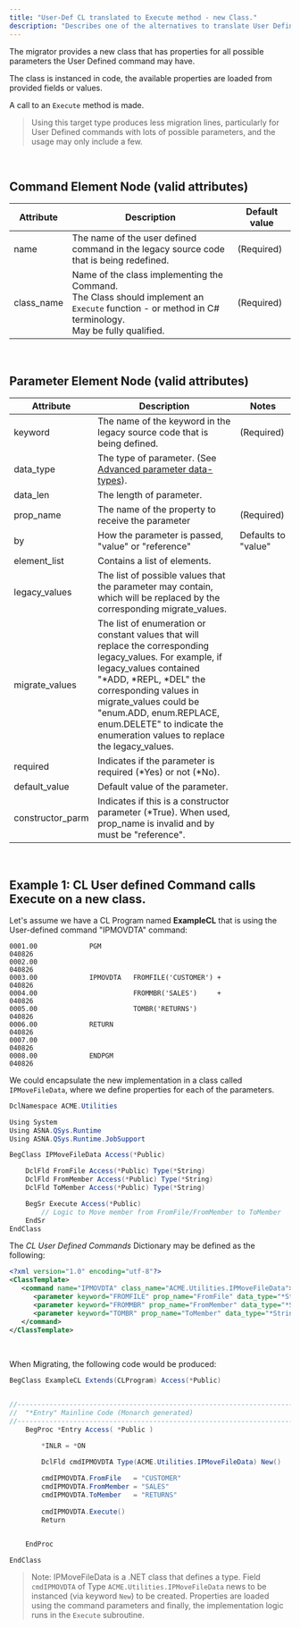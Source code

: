```yaml
---
title: "User-Def CL translated to Execute method - new Class."
description: "Describes one of the alternatives to translate User Defined commands (calling a class method)."
---
```


The migrator provides a new class that has properties for all possible parameters the User Defined command may have.

The class is instanced in code, the available properties are loaded from provided fields or values.

A call to an `Execute` method is made.

>Using this target type produces less migration lines, particularly for User Defined commands with lots of possible parameters, and the usage may only include a few.


<br>

## Command Element Node (valid attributes)

| Attribute | Description | Default value |
| --- | --- | --- |   
| name          | The name of the user defined command in the legacy source code that is being redefined. | (Required) |
| class_name    | Name of the class implementing the Command.<br/> The Class should implement an `Execute` function - or method in C# terminology.<br/> May be fully qualified. | (Required) |


<br>

## Parameter Element Node (valid attributes)

| Attribute | Description | Notes |
| --- | --- | --- |   
| keyword         | The name of the keyword in the legacy source code that is being defined. | (Required)
| data_type       | The type of parameter. (See [Advanced parameter data-types](/manuals/cocoon/cl-user-def-schema.html#advanced-parameter-data-types)). |
| data_len        | The length of parameter. |
| prop_name       | The name of the property to receive the parameter | (Required)
| by              | How the parameter is passed, "value" or "reference" | Defaults to "value" 
| element_list    | Contains a list of elements. |
| legacy_values   | The list of possible values that the parameter may contain, which will be replaced by the corresponding migrate_values.
| migrate_values  | The list of enumeration or constant values that will replace the corresponding legacy_values. For example, if legacy_values contained "*ADD, *REPL, *DEL" the corresponding values in migrate_values could be "enum.ADD, enum.REPLACE, enum.DELETE" to indicate the enumeration values to replace the legacy_values. |
| required        | Indicates if the parameter is required (*Yes) or not (*No). |
| default_value   | Default value of the parameter. |
| constructor_parm | Indicates if this is a constructor parameter (*True). When used, prop_name is invalid and by must be "reference". |

<br>

## Example 1: CL User defined Command calls Execute on a new class.

Let's assume we have a CL Program named **ExampleCL** that is using the User-defined command "IPMOVDTA" command:


```
0001.00             PGM                                                                040826
0002.00                                                                                040826
0003.00             IPMOVDTA   FROMFILE('CUSTOMER') +                                  040826
0004.00                        FROMMBR('SALES')     +                                  040826
0005.00                        TOMBR('RETURNS')                                        040826
0006.00             RETURN                                                             040826
0007.00                                                                                040826
0008.00             ENDPGM                                                             040826
```

We could encapsulate the new implementation in a class called `IPMoveFileData`, where we define properties for each of the parameters.

```cs
DclNamespace ACME.Utilities

Using System
Using ASNA.QSys.Runtime
Using ASNA.QSys.Runtime.JobSupport

BegClass IPMoveFileData Access(*Public)

    DclFld FromFile Access(*Public) Type(*String)
    DclFld FromMember Access(*Public) Type(*String)
    DclFld ToMember Access(*Public) Type(*String)

    BegSr Execute Access(*Public)
        // Logic to Move member from FromFile/FromMember to ToMember
    EndSr
EndClass
```

The *CL User Defined Commands* Dictionary may be defined as the following:

```xml
<?xml version="1.0" encoding="utf-8"?>
<ClassTemplate>
   <command name="IPMOVDTA" class_name="ACME.Utilities.IPMoveFileData">
      <parameter keyword="FROMFILE" prop_name="FromFile" data_type="*String" data_len="10"/>
      <parameter keyword="FROMMBR" prop_name="FromMember" data_type="*String" data_len="10"/>
      <parameter keyword="TOMBR" prop_name="ToMember" data_type="*String" data_Len="10"/>
   </command>
</ClassTemplate>
```
<br>

When Migrating, the following code would be produced:

```cs
BegClass ExampleCL Extends(CLProgram) Access(*Public)


//------------------------------------------------------------------------------ 
//  "*Entry" Mainline Code (Monarch generated)
//------------------------------------------------------------------------------ 
    BegProc *Entry Access( *Public )

        *INLR = *ON

        DclFld cmdIPMOVDTA Type(ACME.Utilities.IPMoveFileData) New()
        
        cmdIPMOVDTA.FromFile   = "CUSTOMER"
        cmdIPMOVDTA.FromMember = "SALES"
        cmdIPMOVDTA.ToMember   = "RETURNS"
        
        cmdIPMOVDTA.Execute()
        Return


    EndProc

EndClass
```

>Note: IPMoveFileData is a .NET class that defines a type. Field `cmdIPMOVDTA` of Type `ACME.Utilities.IPMoveFileData` news to be instanced (via keyword `New`) to be created. Properties are loaded using the command parameters and finally, the implementation logic runs in the `Execute` subroutine.